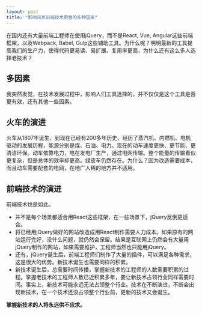 ```yaml
---
layout: post
title: "影响网页前端技术更替的多种因素"
---
```


在国内还有大量前端工程师在使用jQuery，而不是React, Vue, Angular这些前端框架，以及Webpack, Babel, Gulp这些辅助工具。为什么呢？明明最新的工具提高我们的生产力，使得代码更易读、易扩展、复用率更高，为什么还有这么多人选择老技术？

## 多因素
我突然发觉，在技术发展过程中，影响人们工具选择的，并不仅仅是这个工具是否更有效，还有其他一些因素。

## 火车的演进
火车从1807年诞生，到现在已经有200多年历史，经历了蒸汽机、内燃机、电机驱动的发展历程，能源分别是煤、石油、电力。现在的动车速度更快、更节能、更清洁环保。动车依靠电力，电在发电厂生产，通过电网传输。整个能量的传输看似更复杂，但是总体的效率却更高。绿皮车仍然存在。为什么？因为改造需要成本，而且动车需要配套的电网，在地广人稀的地方并不适用。

## 前端技术的演进
前端技术也是如此。

- 并不是每个场景都适合用React这些框架，在一些场景下，jQuery反倒更适合。
- 将已经用jQuery做好的网站改造成用React制作需要人力成本。如果原有的网站运行完好，没什么问题，就仍然会保留。结果是互联网上仍然会有大量用jQuery制作的网站，如果需要维护，工程师当然也只能用jQuery。
- 还有，jQuery诞生后，前端工程师们制作了大量的插件，可以满足各种需求，这是很大的优势。新技术诞生也需要同样的积累。
- 新技术诞生后，总需要时间传播，掌握新技术的工程师的人数需要积累的过程。掌握老技术的工程师人数已近积累多年，要让新技术占领行业同样需要时间。事实上，新技术可能永远无法占领整个行业。技术在不断演进，不断会出现新技术，在一个技术还没占领整个行业前，更新的技术又会诞生。

**掌握新技术的人将永远供不应求。**
